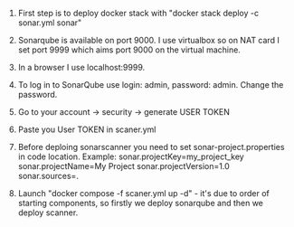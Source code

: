 1. First step is to deploy docker stack with "docker stack deploy -c sonar.yml sonar"
2. Sonarqube is available on port 9000. I use virtualbox so on NAT card I set port 9999 which aims port 9000 on the virtual machine.
3. In a browser I use localhost:9999.
4. To log in to SonarQube use login: admin, password: admin. Change the password.
5. Go to your account -> security -> generate USER TOKEN
6. Paste you User TOKEN in scaner.yml
7. Before deploing sonarscanner you need to set sonar-project.properties in code location.
  Example:
  sonar.projectKey=my_project_key
  sonar.projectName=My Project
  sonar.projectVersion=1.0
  sonar.sources=.

9. Launch "docker compose -f scaner.yml up -d"  - it's due to order of starting components, so firstly we deploy sonarqube and then we deploy scanner.
